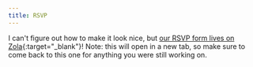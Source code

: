 ```yaml
---
title: RSVP
---
```


I can't figure out how to make it look nice, but [our RSVP form lives on Zola](https://www.zola.com/wedding/1inavere6/rsvp){:target="_blank"}!
Note: this will open in a new tab, so make sure to come back to this one for anything you were still working on.

